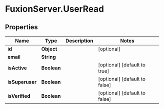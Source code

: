# FuxionServer.UserRead

## Properties

Name | Type | Description | Notes
------------ | ------------- | ------------- | -------------
**id** | **Object** |  | [optional] 
**email** | **String** |  | 
**isActive** | **Boolean** |  | [optional] [default to true]
**isSuperuser** | **Boolean** |  | [optional] [default to false]
**isVerified** | **Boolean** |  | [optional] [default to false]


